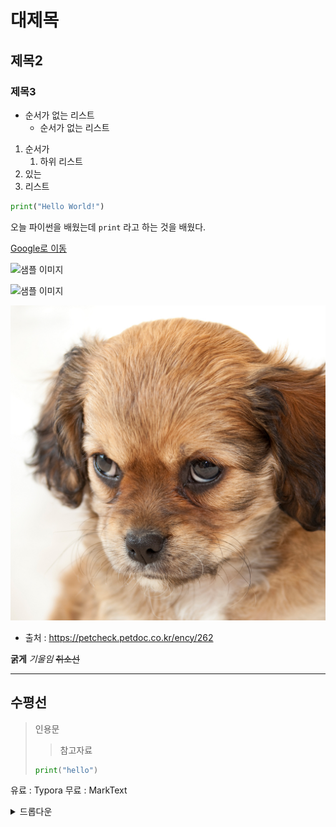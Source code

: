# 대제목
## 제목2
### 제목3

- 순서가 없는 리스트
  - 순서가 없는 리스트

1. 순서가
    1. 하위 리스트
2. 있는
1. 리스트

```python
print("Hello World!")
```

오늘 파이썬을 배웠는데
`print` 라고 하는 것을 배웠다.


[Google로 이동](https://google.com)

![샘플 이미지](https://picsum.photos/200/300)

![샘플 이미지](hts://picsum.photos/200/300)

![강아디](./images/iseeu.jpg)
- 출처 : https://petcheck.petdoc.co.kr/ency/262

**굵게**
*기울임*
~~취소선~~

---
수평선
---

> 인용문
>
>> 참고자료
>
> ```python
> print("hello")
> ```

유료 : Typora
무료 : MarkText

<details><summary>드롭다운</summary>

> html

</details>